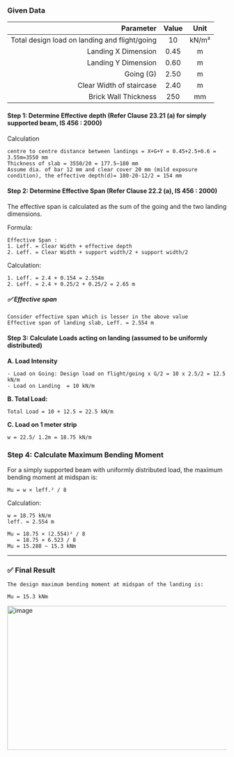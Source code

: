 ### Given Data

| Parameter                                | Value  | Unit    |
|-----------------------------------------:|:------:|:-------:|
| Total design load on landing and flight/going | 10     | kN/m²  |
| Landing X Dimension                      | 0.45   | m       |
| Landing Y Dimension                      | 0.60   | m       |
| Going (G)                                | 2.50   | m       |
| Clear Width of staircase                             | 2.40   | m       |
| Brick Wall Thickness                     | 250    | mm      |

#### Step 1: Determine Effective depth (Refer Clause 23.21 (a) for simply supported beam, IS 456 : 2000)
Calculation
```
centre to centre distance between landings = X+G+Y = 0.45+2.5+0.6 = 3.55m=3550 mm
Thickness of slab = 3550/20 = 177.5~180 mm
Assume dia. of bar 12 mm and clear cover 20 mm (mild exposure condition), the effective depth(d)= 180-20-12/2 = 154 mm
```
#### Step 2: Determine Effective Span (Refer Clause 22.2 (a), IS 456 : 2000)
The effective span is calculated as the sum of the going and the two landing dimensions.

Formula:
```
Effective Span :
1. Leff. = Clear Width + effective depth
2. Leff. = Clear Width + support width/2 + support width/2
```
Calculation:
```
1. Leff. = 2.4 + 0.154 = 2.554m
2. Leff. = 2.4 + 0.25/2 + 0.25/2 = 2.65 m
```
##### ✅ Effective span
```
Consider effective span which is lesser in the above value
Effective span of landing slab, Leff. = 2.554 m
```
#### Step 3: Calculate Loads acting on landing (assumed to be uniformly distributed)

**A. Load Intensity**
```
- Load on Going: Design load on flight/going x G/2 = 10 x 2.5/2 = 12.5 kN/m
- Load on Landing  = 10 kN/m
```

**B. Total Load:**
```
Total Load = 10 + 12.5 = 22.5 kN/m
```

**C. Load on  1 meter strip**
```
w = 22.5/ 1.2m = 18.75 kN/m
```
### Step 4: Calculate Maximum Bending Moment
For a simply supported beam with uniformly distributed load, the maximum bending moment at midspan is:
```
Mu = w × leff.² / 8
```

Calculation:
```
w = 18.75 kN/m
leff. = 2.554 m
```
```
Mu = 18.75 × (2.554)² / 8
   = 18.75 × 6.523 / 8
Mu = 15.288 ~ 15.3 kNm
```
---

### ✅ Final Result
```
The design maximum bending moment at midspan of the landing is: 

Mu = 15.3 kNm
```
<img width="733" height="331" alt="image" src="https://github.com/user-attachments/assets/f2f38b0b-56c3-4e2a-843e-69a7d3429b9a" />
